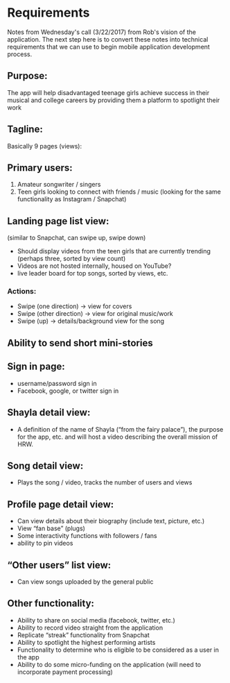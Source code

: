 # Requirements

Notes from Wednesday's call (3/22/2017) from Rob's vision of the application. 
The next step here is to convert these notes into technical requirements that we can use to begin mobile application development process.

## Purpose: 
The app will help disadvantaged teenage girls achieve success in their musical and college careers by providing them a platform to spotlight their work

## Tagline:

Basically 9 pages (views):

## Primary users:
1. Amateur songwriter / singers
2. Teen girls looking to connect with friends / music (looking for the same functionality as Instagram / Snapchat)

## Landing page list view:
(similar to Snapchat, can swipe up, swipe down)
- Should display videos from the teen girls that are currently trending (perhaps three, sorted by view count)
- Videos are not hosted internally, housed on YouTube?
- live leader board for top songs, sorted by views, etc.

### Actions:
- Swipe (one direction) → view for covers 
- Swipe (other direction) → view for original music/work
- Swipe (up) → details/background view for the song

## Ability to send short mini-stories

## Sign in page:
- username/password sign in
- Facebook, google, or twitter sign in

## Shayla detail view:
- A definition of the name of Shayla (“from the fairy palace”), the purpose for the app, etc. and will host a video describing the overall mission of HRW.

## Song detail view:
- Plays the song / video, tracks the number of users and views

## Profile page detail view:
- Can view details about their biography (include text, picture, etc.)
- View “fan base” (plugs)
- Some interactivity functions with followers / fans
- ability to pin videos 

## “Other users” list view:
- Can view songs uploaded by the general public

## Other functionality:
- Ability to share on social media (facebook, twitter, etc.)
- Ability to record video straight from the application
- Replicate “streak” functionality from Snapchat
- Ability to spotlight the highest performing artists
- Functionality to determine who is eligible to be considered as a user in the app
- Ability to do some micro-funding on the application (will need to incorporate payment processing)

